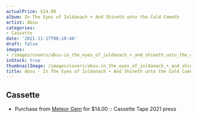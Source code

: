 ```yaml
---
actualPrice: $14.00
album: In The Eyes of Ioldanach + And Shineth unto the Cold Cometh
artist: Absu
categories:
- Cassette
date: '2021-11-17T06:10:46'
draft: false
images:
- /images/covers/absu-in_the_eyes_of_ioldanach_+_and_shineth_unto_the_cold_cometh.jpg
inStock: true
thumbnailImage: /images/covers/absu-in_the_eyes_of_ioldanach_+_and_shineth_unto_the_cold_cometh-thumb.jpg
title: Absu - In The Eyes of Ioldanach + And Shineth unto the Cold Cometh
---
```


## Cassette
* Purchase from [Meteor Gem](https://meteor-gem.com/products/absu-in-the-eyes-of-ioldanach-and-shineth-unto-the-cold-cometh-cassette) for $14.00 :: Cassette Tape 2021 press
